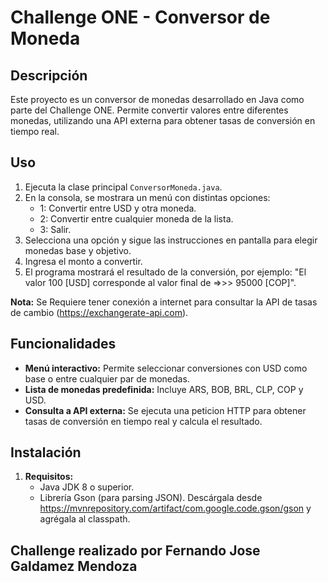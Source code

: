 # Challenge ONE - Conversor de Moneda

## Descripción
Este proyecto es un conversor de monedas desarrollado en Java como parte del Challenge ONE. Permite convertir valores entre diferentes monedas, utilizando una API externa para obtener tasas de conversión en tiempo real. 

## Uso
1. Ejecuta la clase principal `ConversorMoneda.java`.
2. En la consola, se mostrara un menú con distintas opciones:
   - 1: Convertir entre USD y otra moneda.
   - 2: Convertir entre cualquier moneda de la lista.
   - 3: Salir.
3. Selecciona una opción y sigue las instrucciones en pantalla para elegir monedas base y objetivo.
4. Ingresa el monto a convertir.
5. El programa mostrará el resultado de la conversión, por ejemplo: "El valor 100 [USD] corresponde al valor final de =>>> 95000 [COP]".

**Nota:** Se Requiere tener conexión a internet para consultar la API de tasas de cambio (https://exchangerate-api.com).

## Funcionalidades
- **Menú interactivo:** Permite seleccionar conversiones con USD como base o entre cualquier par de monedas.
- **Lista de monedas predefinida:** Incluye ARS, BOB, BRL, CLP, COP y USD.
- **Consulta a API externa:** Se ejecuta una peticion HTTP para obtener tasas de conversión en tiempo real y calcula el resultado.

## Instalación
1. **Requisitos:**
   - Java JDK 8 o superior.
   - Librería Gson (para parsing JSON). Descárgala desde https://mvnrepository.com/artifact/com.google.code.gson/gson y agrégala al classpath.

## Challenge realizado por Fernando Jose Galdamez Mendoza